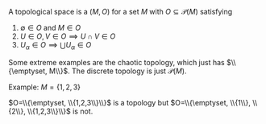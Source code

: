 A topological space is a $(M, O)$ for a set $M$ with $O \subseteq \mathscr{P}(M)$ satisfying

1. $\emptyset \in O$ and $M \in O$
2. $U \in O, V \in O \implies U \cap V \in O$
3. $U_\alpha \in O \implies \bigcup U_\alpha \in O$

Some extreme examples are the chaotic topology, which just has $\\{\emptyset, M\\}$. The discrete topology is just $\mathscr{P}(M)$.

Example:  $M = \{1,2,3\}$

$O=\\{\emptyset, \\{1,2,3\\}\\}$ is a topology but $O=\\{\emptyset, \\{1\\}, \\{2\\}, \\{1,2,3\\}\\}$ is not.